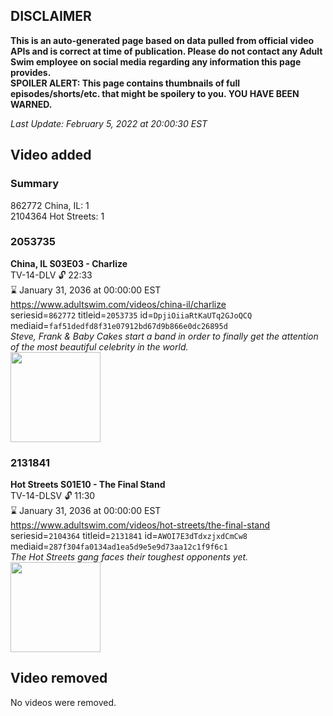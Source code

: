 ## DISCLAIMER
**This is an auto-generated page based on data pulled from official video APIs and is correct at time of publication. Please do not contact any Adult Swim employee on social media regarding any information this page provides.**  
**SPOILER ALERT: This page contains thumbnails of full episodes/shorts/etc. that might be spoilery to you. YOU HAVE BEEN WARNED.**  

_Last Update: February 5, 2022 at 20:00:30 EST_
## Video added
### Summary
862772 China, IL: 1  
2104364 Hot Streets: 1  
### 2053735
**China, IL S03E03 - Charlize**  
TV-14-DLV 🔓 22:33  
⌛ January 31, 2036 at 00:00:00 EST  
https://www.adultswim.com/videos/china-il/charlize  
seriesid=`862772` titleid=`2053735` id=`DpjiOiiaRtKaUTq2GJoQCQ` mediaid=`faf51dedfd8f31e07912bd67d9b866e0dc26895d`  
_Steve, Frank & Baby Cakes start a band in order to finally get the attention of the most beautiful celebrity in the world._  
<a href="https://media.cdn.adultswim.com/uploads/20200302/thumbnails/2_20321659531-chinail_304_dup-20150327.jpg"><img src="https://media.cdn.adultswim.com/uploads/20200302/thumbnails/2_20321659531-chinail_304_dup-20150327.jpg" height="144px" /></a>
### 2131841
**Hot Streets S01E10 - The Final Stand**  
TV-14-DLSV 🔓 11:30  
⌛ January 31, 2036 at 00:00:00 EST  
https://www.adultswim.com/videos/hot-streets/the-final-stand  
seriesid=`2104364` titleid=`2131841` id=`AWOI7E3dTdxzjxdCmCw8` mediaid=`287f304fa0134ad1ea5d9e5e9d73aa12c1f9f6c1`  
_The Hot Streets gang faces their toughest opponents yet._  
<a href="https://media.cdn.adultswim.com/uploads/20200305/thumbnails/2_20351528126-HotStreets_110_dup-20171005.jpg"><img src="https://media.cdn.adultswim.com/uploads/20200305/thumbnails/2_20351528126-HotStreets_110_dup-20171005.jpg" height="144px" /></a>
## Video removed
No videos were removed.  
